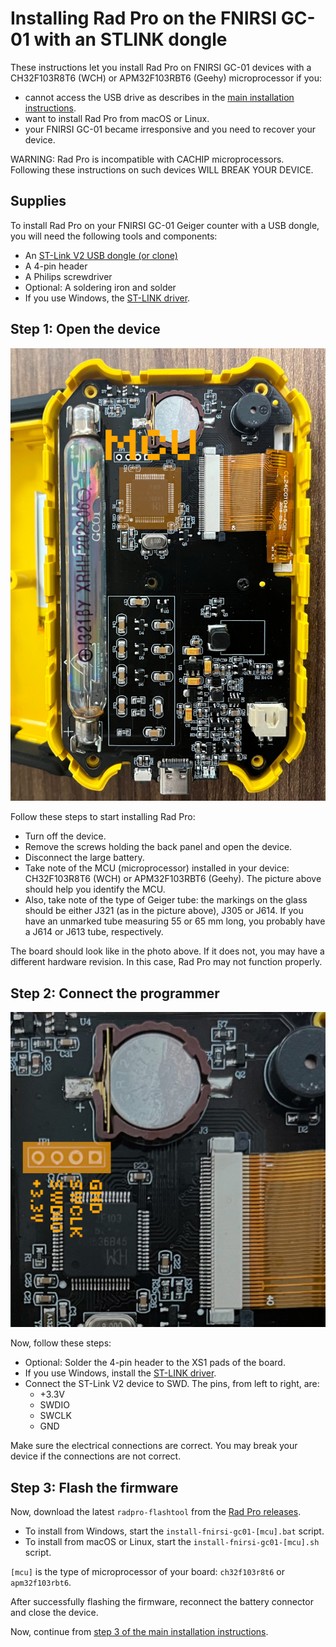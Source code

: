 # Installing Rad Pro on the FNIRSI GC-01 with an STLINK dongle

These instructions let you install Rad Pro on FNIRSI GC-01 devices with a CH32F103R8T6 (WCH) or APM32F103RBT6 (Geehy) microprocessor if you:

* cannot access the USB drive as describes in the [main installation instructions](install.md).
* want to install Rad Pro from macOS or Linux.
* your FNIRSI GC-01 became irresponsive and you need to recover your device.

WARNING: Rad Pro is incompatible with CACHIP microprocessors. Following these instructions on such devices WILL BREAK YOUR DEVICE.

## Supplies

To install Rad Pro on your FNIRSI GC-01 Geiger counter with a USB dongle, you will need the following tools and components:

* An [ST-Link V2 USB dongle (or clone)](https://www.amazon.com/s?k=st-link+v2)
* A 4-pin header
* A Philips screwdriver
* Optional: A soldering iron and solder
* If you use Windows, the [ST-LINK driver](https://www.st.com/en/development-tools/stsw-link009.html).

## Step 1: Open the device

![FNIRSI GC-01 circuit board types](img/gc-01-board-type.jpg)

Follow these steps to start installing Rad Pro:

* Turn off the device.
* Remove the screws holding the back panel and open the device.
* Disconnect the large battery.
* Take note of the MCU (microprocessor) installed in your device: CH32F103R8T6 (WCH) or APM32F103RBT6 (Geehy). The picture above should help you identify the MCU.
* Also, take note of the type of Geiger tube: the markings on the glass should be either J321 (as in the picture above), J305 or J614. If you have an unmarked tube measuring 55 or 65 mm long, you probably have a J614 or J613 tube, respectively.

The board should look like in the photo above. If it does not, you may have a different hardware revision. In this case, Rad Pro may not function properly.

## Step 2: Connect the programmer

![Bosean FS-600 connectors](img/gc-01-swd.jpg)

Now, follow these steps:

* Optional: Solder the 4-pin header to the XS1 pads of the board.
* If you use Windows, install the [ST-LINK driver](https://www.st.com/en/development-tools/stsw-link009.html).
* Connect the ST-Link V2 device to SWD. The pins, from left to right, are:
  * +3.3V
  * SWDIO
  * SWCLK
  * GND

Make sure the electrical connections are correct. You may break your device if the connections are not correct.

## Step 3: Flash the firmware

Now, download the latest `radpro-flashtool` from the [Rad Pro releases](https://github.com/Gissio/radpro/releases).

* To install from Windows, start the `install-fnirsi-gc01-[mcu].bat` script.
* To install from macOS or Linux, start the `install-fnirsi-gc01-[mcu].sh` script.

`[mcu]` is the type of microprocessor of your board: `ch32f103r8t6` or `apm32f103rbt6`.

After successfully flashing the firmware, reconnect the battery connector and close the device.

Now, continue from [step 3 of the main installation instructions](install.md#step-3-configure-your-device).
